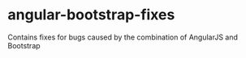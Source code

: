 # angular-bootstrap-fixes
Contains fixes for bugs caused by the combination of AngularJS and Bootstrap
